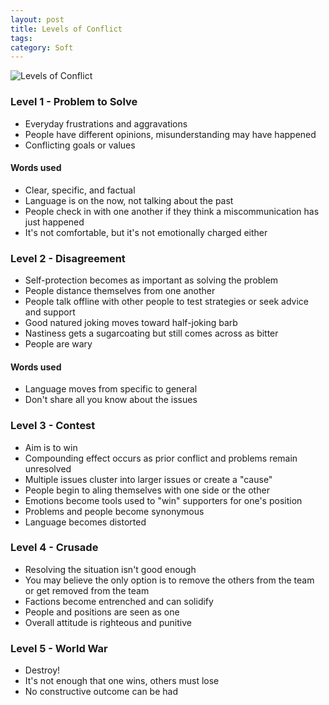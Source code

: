 ```yaml
---
layout: post
title: Levels of Conflict
tags: 
category: Soft
---
```


<img class="img-responsive" alt="Levels of Conflict" src="{{ site.url }}/assets/images/levelsofconflict.jpg">

### Level 1 - Problem to Solve

- Everyday frustrations and aggravations  
- People have different opinions, misunderstanding may have happened  
- Conflicting goals or values  

#### Words used

- Clear, specific, and factual   
- Language is on the now, not talking about the past   
- People check in with one another if they think a miscommunication has just happened   
- It's not comfortable, but it's not emotionally charged either  

### Level 2 - Disagreement

- Self-protection becomes as important as solving the problem  
- People distance themselves from one another  
- People talk offline with other people to test strategies or seek advice and support  
- Good natured joking moves toward half-joking barb  
- Nastiness gets a sugarcoating but still comes across as bitter  
- People are wary  

#### Words used

- Language moves from specific to general  
- Don't share all you know about the issues  

### Level 3 - Contest

- Aim is to win  
- Compounding effect occurs as prior conflict and problems remain unresolved  
- Multiple issues cluster into larger issues or create a "cause"  
- People begin to aling themselves with one side or the other  
- Emotions become tools used to "win" supporters for one's position  
- Problems and people become synonymous  
- Language becomes distorted  

### Level 4 - Crusade

- Resolving the situation isn't good enough  
- You may believe the only option is to remove the others from the team or get removed from the team
- Factions become entrenched and can solidify
- People and positions are seen as one
- Overall attitude is righteous and punitive

### Level 5 - World War

- Destroy!  
- It's not enough that one wins, others must lose  
- No constructive outcome can be had

